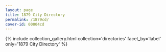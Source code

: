 ```yaml
---
layout: page
title: 1879 City Directory
permalink: /1879cd/
cover-id: 00004cd
---
```


{% include collection_gallery.html collection='directories' facet_by='label' only='1879 City Directory' %}
